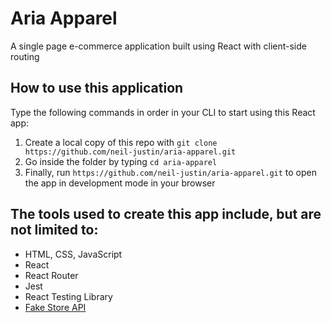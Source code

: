 # Aria Apparel
A single page e-commerce application built using React with client-side routing

## How to use this application
Type the following commands in order in your CLI to start using this React app:
1. Create a local copy of this repo with `git clone https://github.com/neil-justin/aria-apparel.git`
2. Go inside the folder by typing `cd aria-apparel`
3. Finally, run `https://github.com/neil-justin/aria-apparel.git` to open the app in development mode in your browser

## The tools used to create this app include, but are not limited to:
- HTML, CSS, JavaScript
- React
- React Router
- Jest
- React Testing Library
- [Fake Store API](https://fakestoreapi.com/)